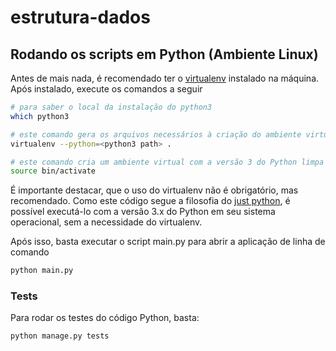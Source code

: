 # estrutura-dados

## Rodando os scripts em Python (Ambiente Linux)

Antes de mais nada, é recomendado ter o [virtualenv](https://pythonacademy.com.br/blog/python-e-virtualenv-como-programar-em-ambientes-virtuais) instalado na máquina. Após instalado, execute os comandos a seguir

```sh
# para saber o local da instalação do python3
which python3

# este comando gera os arquivos necessários à criação do ambiente virtual
virtualenv --python=<python3 path> .

# este comando cria um ambiente virtual com a versão 3 do Python limpa para ser usada
source bin/activate
```

É importante destacar, que o uso do virtualenv não é obrigatório, mas recomendado. Como este código segue a filosofia do [just python](https://justpython.style/manifesto/), é possível executá-lo com a versão 3.x do Python em seu sistema operacional, sem a necessidade do virtualenv.

Após isso, basta executar o script main.py para abrir a aplicação de linha de comando

```sh
python main.py
```

### Tests

Para rodar os testes do código Python, basta:

```sh
python manage.py tests
```
